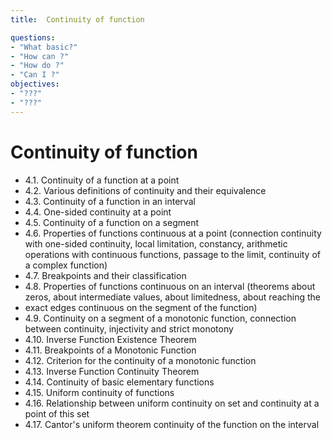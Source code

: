 ```yaml
---
title:  Continuity of function

questions:
- "What basic?"
- "How can ?"
- "How do ?"
- "Can I ?"
objectives:
- "???"
- "???"
---
```

# Continuity of function
 

- 4.1. Continuity of a function at a point
- 4.2. Various definitions of continuity and their equivalence
- 4.3. Continuity of a function in an interval
- 4.4. One-sided continuity at a point
- 4.5. Continuity of a function on a segment
- 4.6. Properties of functions continuous at a point (connection continuity with one-sided continuity, local limitation, constancy, arithmetic operations with continuous functions, passage to the limit, continuity of a complex function)
- 4.7. Breakpoints and their classification
- 4.8. Properties of functions continuous on an interval (theorems about zeros, about intermediate values, about limitedness, about reaching the
- exact edges continuous on the segment of the function)
- 4.9. Continuity on a segment of a monotonic function, connection between continuity, injectivity and strict monotony
- 4.10. Inverse Function Existence Theorem
- 4.11. Breakpoints of a Monotonic Function
- 4.12. Criterion for the continuity of a monotonic function
- 4.13. Inverse Function Continuity Theorem
- 4.14. Continuity of basic elementary functions
- 4.15. Uniform continuity of functions
- 4.16. Relationship between uniform continuity on set and continuity at a point of this set
- 4.17. Cantor's uniform theorem continuity of the function on the interval

